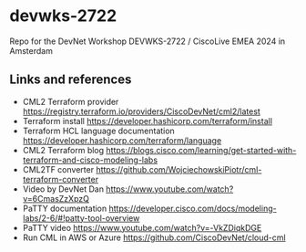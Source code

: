 # devwks-2722

Repo for the DevNet Workshop DEVWKS-2722 / CiscoLive EMEA 2024 in Amsterdam

## Links and references

- CML2 Terraform provider <https://registry.terraform.io/providers/CiscoDevNet/cml2/latest>
- Terraform install <https://developer.hashicorp.com/terraform/install>
- Terraform HCL language documentation <https://developer.hashicorp.com/terraform/language>
- CML2 Terraform blog <https://blogs.cisco.com/learning/get-started-with-terraform-and-cisco-modeling-labs>
- CML2TF converter <https://github.com/WojciechowskiPiotr/cml-terraform-converter>
- Video by DevNet Dan <https://www.youtube.com/watch?v=6CmasZzXpzQ> 
- PaTTY documentation <https://developer.cisco.com/docs/modeling-labs/2-6/#!patty-tool-overview>
- PaTTY video <https://www.youtube.com/watch?v=-VkZDiqkDGE>
- Run CML in AWS or Azure <https://github.com/CiscoDevNet/cloud-cml>

